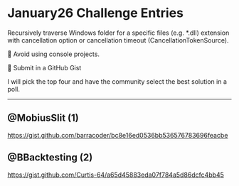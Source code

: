 # January26 Challenge Entries

Recursively traverse  Windows folder for a specific files  (e.g. *.dll) extension with cancellation option or cancellation timeout (CancellationTokenSource). 

:small_blue_diamond: Avoid using console projects.

:small_blue_diamond: Submit in a GitHub Gist 

I will pick the top four and have the community select the best solution in a poll.

---

## @MobiusSlit (1)

https://gist.github.com/barracoder/bc8e16ed0536bb536576783696feacbe


## @BBacktesting (2)

https://gist.github.com/Curtis-64/a65d45883eda07f784a5d86dcfc4bb45

 
